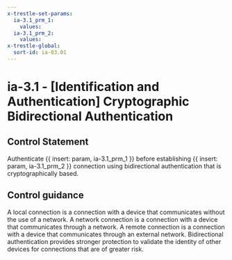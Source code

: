 ```yaml
---
x-trestle-set-params:
  ia-3.1_prm_1:
    values:
  ia-3.1_prm_2:
    values:
x-trestle-global:
  sort-id: ia-03.01
---
```


# ia-3.1 - \[Identification and Authentication\] Cryptographic Bidirectional Authentication

## Control Statement

Authenticate {{ insert: param, ia-3.1_prm_1 }} before establishing {{ insert: param, ia-3.1_prm_2 }} connection using bidirectional authentication that is cryptographically based.

## Control guidance

A local connection is a connection with a device that communicates without the use of a network. A network connection is a connection with a device that communicates through a network. A remote connection is a connection with a device that communicates through an external network. Bidirectional authentication provides stronger protection to validate the identity of other devices for connections that are of greater risk.
